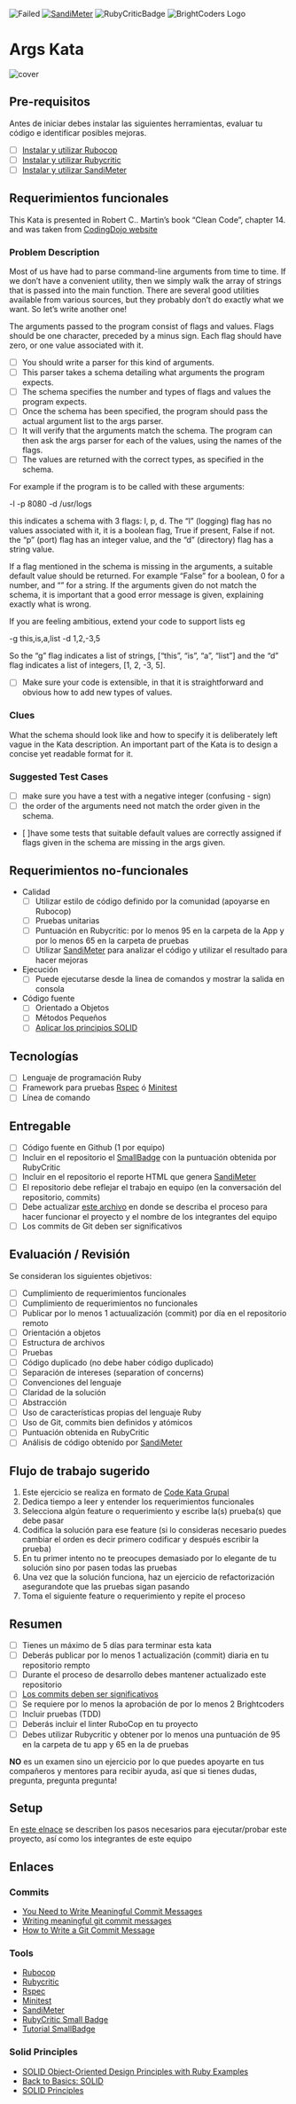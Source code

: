 ![Failed](badges/failed_badge.svg)
[![SandiMeter](badges/sandimeter_badge.svg)](coverage/sandimeter.png)
![RubyCriticBadge](badges/rubycritic_badge_score.svg)
![BrightCoders Logo](img/logo-bc.png)

# Args Kata

![cover](img/cover.jpg)

## Pre-requisitos

Antes de iniciar debes instalar las siguientes herramientas, evaluar tu código e identificar posibles mejoras.

- [ ] [Instalar y utilizar Rubocop](https://github.com/bright-coders/commons/tree/master/topics/rubocop)
- [ ] [Instalar y utilizar Rubycritic](https://github.com/bright-coders/commons/tree/master/topics/rubycritic)
- [ ] [Instalar y utilizar SandiMeter](https://github.com/makaroni4/sandi_meter)

## Requerimientos funcionales

This Kata is presented in Robert C.. Martin’s book “Clean Code”, chapter 14. and was taken from [CodingDojo website](https://codingdojo.org/)

### Problem Description

Most of us have had to parse command-line arguments from time to time. If we don’t have a convenient utility, then we simply walk the array of strings that is passed into the main function. There are several good utilities available from various sources, but they probably don’t do exactly what we want. So let’s write another one!

The arguments passed to the program consist of flags and values. Flags should be one character, preceded by a minus sign. Each flag should have zero, or one value associated with it.

- [ ] You should write a parser for this kind of arguments. 
- [ ] This parser takes a schema detailing what arguments the program expects. 
- [ ] The schema specifies the number and types of flags and values the program expects.
- [ ] Once the schema has been specified, the program should pass the actual argument list to the args parser. 
- [ ] It will verify that the arguments match the schema. The program can then ask the args parser for each of the values, using the names of the flags. 
- [ ] The values are returned with the correct types, as specified in the schema.

For example if the program is to be called with these arguments:

-l -p 8080 -d /usr/logs

this indicates a schema with 3 flags: l, p, d. The “l” (logging) flag has no values associated with it, it is a boolean flag, True if present, False if not. the “p” (port) flag has an integer value, and the “d” (directory) flag has a string value.

If a flag mentioned in the schema is missing in the arguments, a suitable default value should be returned. For example “False” for a boolean, 0 for a number, and “” for a string. If the arguments given do not match the schema, it is important that a good error message is given, explaining exactly what is wrong.

If you are feeling ambitious, extend your code to support lists eg

-g this,is,a,list -d 1,2,-3,5

So the “g” flag indicates a list of strings, [“this”, “is”, “a”, “list”] and the “d” flag indicates a list of integers, [1, 2, -3, 5].

- [ ] Make sure your code is extensible, in that it is straightforward and obvious how to add new types of values.

### Clues

What the schema should look like and how to specify it is deliberately left vague in the Kata description. An important part of the Kata is to design a concise yet readable format for it.

### Suggested Test Cases

- [ ] make sure you have a test with a negative integer (confusing - sign)
- [ ] the order of the arguments need not match the order given in the schema.
- [ ]have some tests that suitable default values are correctly assigned if flags given in the schema are missing in the args given.

## Requerimientos no-funcionales
- Calidad
  - [ ] Utilizar estilo de código definido por la comunidad (apoyarse en Rubocop)
  - [ ] Pruebas unitarias
  - [ ] Puntuación en Rubycritic: por lo menos 95 en la carpeta de la App y por lo menos 65 en la carpeta de pruebas
  - [ ] Utilizar [SandiMeter](https://github.com/makaroni4/sandi_meter) para analizar el código y utilizar el resultado para hacer mejoras
- Ejecución
  - [ ] Puede ejecutarse desde la linea de comandos y mostrar la salida en consola
- Código fuente
  - [ ] Orientado a Objetos 
  - [ ] Métodos Pequeños
  - [ ] [Aplicar los principios SOLID](https://rubygarage.org/blog/solid-principles-of-ood)

## Tecnologías
- [ ] Lenguaje de programación Ruby
- [ ] Framework para pruebas [Rspec](https://rspec.info/) ó [Minitest](https://github.com/seattlerb/minitest)
- [ ] Línea de comando

## Entregable
- [ ] Código fuente en Github (1 por equipo)
- [ ] Incluir en el repositorio el [SmallBadge](https://github.com/jorge27/tutorial-rubycritic-small-badge) con la puntuación obtenida por RubyCritic
- [ ] Incluir en el repositorio el reporte HTML que genera [SandiMeter](https://github.com/makaroni4/sandi_meter)
- [ ] El repositorio debe reflejar el trabajo en equipo (en la conversación del repositorio, commits)
- [ ] Debe actualizar [este archivo](setup/README.md) en donde se describa el proceso para hacer funcionar el proyecto y el nombre de los integrantes del equipo
- [ ] Los commits de Git deben ser significativos
  
## Evaluación / Revisión
Se consideran los siguientes objetivos:
- [ ] Cumplimiento de requerimientos funcionales
- [ ] Cumplimiento de requerimientos no funcionales 
- [ ] Publicar por lo menos 1 actuualización (commit) por día en el repositorio remoto
- [ ] Orientación a objetos
- [ ] Estructura de archivos
- [ ] Pruebas
- [ ] Código duplicado (no debe haber código duplicado)
- [ ] Separación de intereses (separation of concerns)
- [ ] Convenciones del lenguaje
- [ ] Claridad de la solución
- [ ] Abstracción
- [ ] Uso de características propias del lenguaje Ruby
- [ ] Uso de Git, commits bien definidos y atómicos
- [ ] Puntuación obtenida en RubyCritic
- [ ] Análisis de código obtenido por [SandiMeter](https://github.com/makaroni4/sandi_meter)

## Flujo de trabajo sugerido
1. Este ejercicio se realiza en formato de [Code Kata Grupal](https://github.com/bright-coders/commons/tree/master/topics/code-kata)
2. Dedica tiempo a leer y entender los requerimientos funcionales
3. Selecciona algún feature o requerimiento y escribe la(s) prueba(s) que debe pasar
4. Codifica la solución para ese feature (si lo consideras necesario puedes cambiar el orden es decir primero codificar y después escribir la prueba)
5. En tu primer intento no te preocupes demasiado por lo elegante de tu solución sino por pasen todas las pruebas
6. Una vez que la solución funciona, haz un ejercicio de refactorización asegurandote que las pruebas sigan pasando
7. Toma el siguiente feature o requerimiento y repite el proceso

## Resumen 
- [ ] Tienes un máximo de 5 días para terminar esta kata
- [ ] Deberás publicar por lo menos 1 actualización (commit) diaria en tu repositorio rempto
- [ ] Durante el proceso de desarrollo debes mantener actualizado este repositorio
- [ ] [Los commits deben ser significativos](https://medium.com/better-programming/you-need-meaningful-commit-messages-d869e44e98d4)
- [ ] Se requiere por lo menos la aprobación de por lo menos 2 Brightcoders
- [ ] Incluir pruebas (TDD)
- [ ] Deberás incluir el linter RuboCop en tu proyecto
- [ ] Debes utilizar Rubycritic y obtener por lo menos una puntuación de 95 en la carpeta de tu app y 65 en la de pruebas

**NO** es un examen sino un ejercicio por lo que puedes apoyarte en tus compañeros y mentores para recibir ayuda, así que si tienes dudas, pregunta, pregunta pregunta!

## Setup
En [este elnace](setup/README.md) se describen los pasos necesarios para ejecutar/probar este proyecto, así como los integrantes de este equipo

## Enlaces
### Commits
- [You Need to Write Meaningful Commit Messages](https://medium.com/better-programming/you-need-meaningful-commit-messages-d869e44e98d4) 
- [Writing meaningful git commit messages](https://medium.com/@menuka/writing-meaningful-git-commit-messages-a62756b65c81)
- [How to Write a Git Commit Message](https://chris.beams.io/posts/git-commit/)
### Tools
- [Rubocop](https://rubocop.org/)
- [Rubycritic](https://github.com/whitesmith/rubycritic) 
- [Rspec](https://rspec.info/)
- [Minitest](https://github.com/seattlerb/minitest)
- [SandiMeter](https://github.com/makaroni4/sandi_meter)
- [RubyCritic Small Badge](https://github.com/MarcGrimme/simplecov-small-badge) 
- [Tutorial SmallBadge](https://github.com/jorge27/tutorial-rubycritic-small-badge)
### Solid Principles
- [SOLID Object-Oriented Design Principles with Ruby Examples](https://rubygarage.org/blog/solid-principles-of-ood)
- [Back to Basics: SOLID](https://thoughtbot.com/blog/back-to-basics-solid)
- [SOLID Principles](https://www.netguru.com/codestories/solid-principles-1-single-responsibility-principle) 

